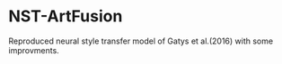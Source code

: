 # NST-ArtFusion
Reproduced neural style transfer model of Gatys et al.(2016) with some improvments.
